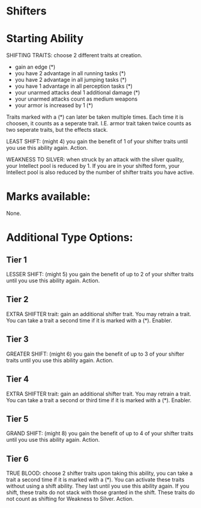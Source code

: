# Shifters

# Starting Ability
SHIFTING TRAITS: choose 2 different traits at creation. 
- gain an edge (*)
- you have 2 advantage in all running tasks (*)
- you have 2 advantage in all jumping tasks (*)
- you have 1 advantage in all perception tasks (*)
- your unarmed attacks deal 1 additional damage (*)
- your unarmed attacks count as medium weapons
- your armor is increased by 1 (*)

Traits marked with a (*) can later be taken multiple times. Each time it is choosen, it counts as a seperate trait. I.E. armor trait taken twice counts as two seperate traits, but the effects stack.

LEAST SHIFT: (might 4) you gain the benefit of 1 of your shifter traits until you use this ability again. Action.

WEAKNESS TO SILVER: when struck by an attack with the silver quality, your Intellect pool is reduced by 1. If you are in your shifted form, your Intellect pool is also reduced by the number of shifter traits you have active. 

# Marks available:
None. 

# Additional Type Options:
## Tier 1
LESSER SHIFT: (might 5) you gain the benefit of up to 2 of your shifter traits until you use this ability again. Action.

## Tier 2
EXTRA SHIFTER trait: gain an additional shifter trait. You may retrain a trait. You can take a trait a second time if it is marked with a (*). Enabler.

## Tier 3
GREATER SHIFT: (might 6) you gain the benefit of up to 3 of your shifter traits until you use this ability again. Action.

## Tier 4
EXTRA SHIFTER trait: gain an additional shifter trait. You may retrain a trait. You can take a trait a second or third time if it is marked with a (*). Enabler.

## Tier 5
GRAND SHIFT: (might 8) you gain the benefit of up to 4 of your shifter traits until you use this ability again. Action.

## Tier 6
TRUE BLOOD: choose 2 shifter traits upon taking this ability, you can take a trait a second time if it is marked with a (*). You can activate these traits without using a shift ability. They last until you use this ability again. If you shift, these traits do not stack with those granted in the shift. These traits do not count as shifting for Weakness to Silver. Action.